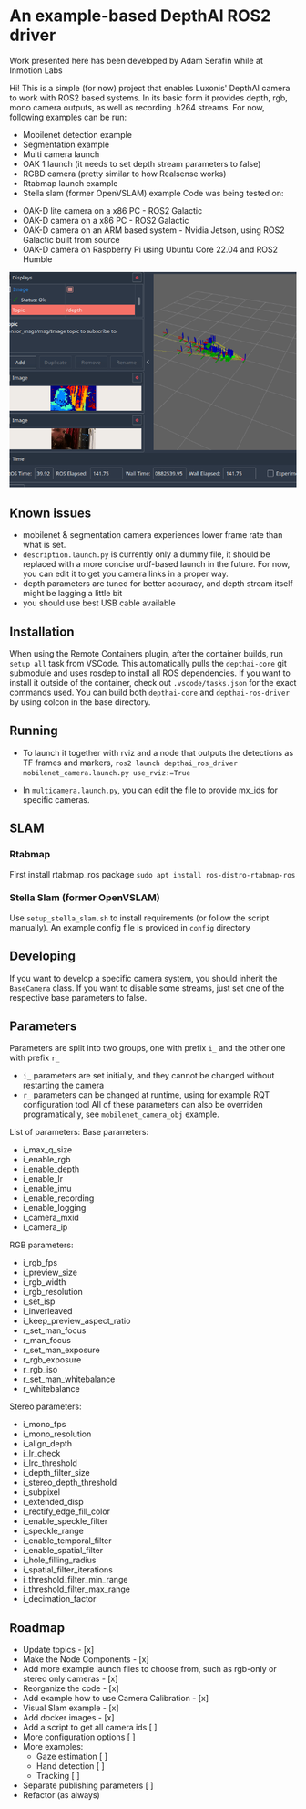 # An example-based DepthAI ROS2 driver

Work presented here has been developed by Adam Serafin while at Inmotion Labs

Hi! This is a simple (for now) project that enables Luxonis' DepthAI camera to work with ROS2 based systems.
In its basic form it provides depth, rgb, mono camera outputs, as well as recording .h264 streams.
For now, following examples can be run:
* Mobilenet detection example
* Segmentation example
* Multi camera launch 
* OAK 1 launch (it needs to set depth stream parameters to false)
* RGBD camera (pretty similar to how Realsense works)
* Rtabmap launch example
* Stella slam (former OpenVSLAM) example
Code was being tested on:
 - OAK-D lite camera on a x86 PC - ROS2 Galactic
 - OAK-D camera on a x86 PC - ROS2 Galactic
 - OAK-D camera on an ARM based system - Nvidia Jetson, using ROS2 Galactic built from source
 - OAK-D camera on Raspberry Pi using Ubuntu Core 22.04 and ROS2 Humble

![](docs/example.gif)

## Known issues
- mobilenet & segmentation camera experiences lower frame rate than what is set.
- `description.launch.py` is currently only a dummy file, it should be replaced with a more concise urdf-based launch in the future. For now, you can edit it to get you camera links in a proper way.
- depth parameters are tuned for better accuracy, and depth stream itself might be lagging a little bit
- you should use best USB cable available

## Installation

When using the Remote Containers plugin, after the container builds, run `setup all` task from VSCode. This automatically pulls the `depthai-core` git submodule and uses rosdep to install all ROS dependencies.
If you want to install it outside of the container, check out `.vscode/tasks.json` for the exact commands used. You can build both `depthai-core` and `depthai-ros-driver` by using colcon in the base directory.
## Running
* To launch it together with rviz and a node that outputs the detections as TF frames and markers, `ros2 launch depthai_ros_driver mobilenet_camera.launch.py use_rviz:=True`

* In `multicamera.launch.py`, you can edit the file to provide mx_ids for specific cameras.
## SLAM
### Rtabmap
First install rtabmap_ros package `sudo apt install ros-distro-rtabmap-ros`
### Stella Slam (former OpenVSLAM)
Use `setup_stella_slam.sh` to install requirements (or follow the script manually). An example config file is provided in `config` directory

## Developing
If you want to develop a specific camera system, you should inherit the `BaseCamera` class. If you want to disable some streams, just set one of the respective base parameters to false.

## Parameters
Parameters are split into two groups, one with prefix `i_` and the other one with prefix `r_`
* `i_` parameters are set initially, and they cannot be changed without restarting the camera
* `r_` parameters can be changed at runtime, using for example RQT configuration tool
All of these parameters can also be overriden programatically, see `mobilenet_camera_obj` example.

List of parameters:
Base parameters:
 * i_max_q_size
 * i_enable_rgb
 * i_enable_depth
 * i_enable_lr
 * i_enable_imu
 * i_enable_recording
 * i_enable_logging
 * i_camera_mxid
 * i_camera_ip

RGB parameters:
* i_rgb_fps 
* i_preview_size 
* i_rgb_width
* i_rgb_resolution
* i_set_isp
* i_inverleaved 
* i_keep_preview_aspect_ratio
* r_set_man_focus
* r_man_focus
* r_set_man_exposure
* r_rgb_exposure
* r_rgb_iso
* r_set_man_whitebalance
* r_whitebalance

Stereo parameters:
* i_mono_fps
* i_mono_resolution
* i_align_depth
* i_lr_check
* i_lrc_threshold
* i_depth_filter_size
* i_stereo_depth_threshold
* i_subpixel
* i_extended_disp
* i_rectify_edge_fill_color
* i_enable_speckle_filter
* i_speckle_range
* i_enable_temporal_filter
* i_enable_spatial_filter
* i_hole_filling_radius
* i_spatial_filter_iterations
* i_threshold_filter_min_range
* i_threshold_filter_max_range
* i_decimation_factor


## Roadmap
 - Update topics - [x]
 - Make the Node Components - [x]
 - Add more example launch files to choose from, such as rgb-only or stereo only cameras - [x]
 - Reorganize the code - [x]
 - Add example how to use Camera Calibration - [x]
 - Visual Slam example - [x]
 - Add docker images - [x]
 - Add a script to get all camera ids [ ]
 - More configuration options [ ]
 - More examples:
   - Gaze estimation [ ]
   - Hand detection [ ]
   - Tracking [ ]
 - Separate publishing parameters [ ]
 - Refactor (as always)
